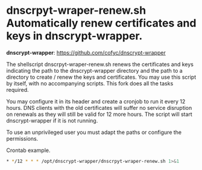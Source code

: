 # dnscrpyt-wraper-renew.sh Automatically renew certificates and keys in dnscrypt-wrapper.


**dnscrypt-wrapper**: https://github.com/cofyc/dnscrypt-wrapper

The shellscript dnscrpyt-wraper-renew.sh renews the certificates and keys indicating the path to the dnscrypt-wrapper directory and the path to a directory to create / renew  the keys and certificates. 
You may use this script by itself, with no accompanying scripts. This fork does all the tasks required. 

You may configure it in its header and create a cronjob to run it every 12 hours. DNS clients with the old certificates will suffer no service disruption on renewals as they will still be valid for 12 more hours.
The script will start dnscrypt-wrapper if it is not running.

To use an unprivileged user you must adapt the paths or configure the permissions.

Crontab example.
```bash
* */12 * * * /opt/dnscrypt-wrapper/dnscrpyt-wraper-renew.sh 1>&1
```
